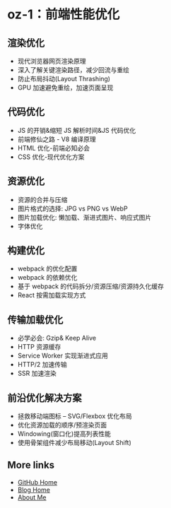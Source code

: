 # oz-1：前端性能优化

## 渲染优化

- 现代浏览器网页渲染原理
- 深入了解关键渲染路径，减少回流与重绘
- 防止布局抖动(Layout Thrashing)
- GPU 加速避免重绘，加速页面呈现

## 代码优化

- JS 的开销&缩短 JS 解析时间&JS 代码优化
- 前端修仙之路 - V8 编译原理
- HTML 优化-前端必知必会
- CSS 优化-现代优化方案

## 资源优化

- 资源的合并与压缩
- 图片格式的选择: JPG vs PNG vs WebP
- 图片加载优化: 懒加载、渐进式图片、响应式图片
- 字体优化

## 构建优化

- webpack 的优化配置
- webpack 的依赖优化
- 基于 webpack 的代码拆分/资源压缩/资源持久化缓存
- React 按需加载实现方式

## 传输加载优化

- 必学必会: Gzip& Keep Alive
- HTTP 资源缓存
- Service Worker 实现渐进式应用
- HTTP/2 加速传输
- SSR 加速渲染

## 前沿优化解决方案

- 拯救移动端图标 – SVG/Flexbox 优化布局
- 优化资源加载的顺序/预渲染页面
- Windowing(窗口化)提高列表性能
- 使用骨架组件减少布局移动(Layout Shift)

## More links

- [GitHub Home](https://github.com/ShenBao)
- [Blog Home](https://shenbao.github.io)
- [About Me](https://shenbao.github.io/about/)
